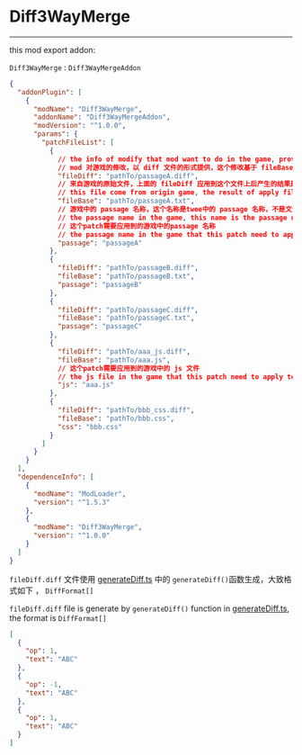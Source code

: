# Diff3WayMerge

---

this mod export addon:

`Diff3WayMerge` : `Diff3WayMergeAddon`

```json lines
{
  "addonPlugin": [
    {
      "modName": "Diff3WayMerge",
      "addonName": "Diff3WayMergeAddon",
      "modVersion": "^1.0.0",
      "params": {
        "patchFileList": [
          {
            // the info of modify that mod want to do in the game, provide as a diff file, it is calc base on fileBase
            // mod 对游戏的修改，以 diff 文件的形式提供，这个修改基于 fileBase 计算产生
            "fileDiff": "pathTo/passageA.diff",
            // 来自游戏的原始文件，上面的 fileDiff 应用到这个文件上后产生的结果是mod所期望的结果
            // this file come from origin game, the result of apply fileDiff to this file is what mod want to do
            "fileBase": "pathTo/passageA.txt",
            // 游戏中的 passage 名称，这个名称是twee中的 passage 名称，不是文件名。
            // the passage name in the game, this name is the passage name in the twee, not the file name.
            // 这个patch需要应用到的游戏中的passage 名称
            // the passage name in the game that this patch need to apply to
            "passage": "passageA"
          },
          {
            "fileDiff": "pathTo/passageB.diff",
            "fileBase": "pathTo/passageB.txt",
            "passage": "passageB"
          },
          {
            "fileDiff": "pathTo/passageC.diff",
            "fileBase": "pathTo/passageC.txt",
            "passage": "passageC"
          },
          {
            "fileDiff": "pathTo/aaa_js.diff",
            "fileBase": "pathTo/aaa.js",
            // 这个patch需要应用到的游戏中的 js 文件
            // the js file in the game that this patch need to apply to
            "js": "aaa.js"
          },
          {
            "fileDiff": "pathTo/bbb_css.diff",
            "fileBase": "pathTo/bbb.css",
            "css": "bbb.css"
          }
        ]
      }
    }
  ],
  "dependenceInfo": [
    {
      "modName": "ModLoader",
      "version": "^1.5.3"
    },
    {
      "modName": "Diff3WayMerge",
      "version": "^1.0.0"
    }
  ]
}
```

`fileDiff.diff` 文件使用 [generateDiff.ts](tool%2FgenerateDiff.ts) 中的 `generateDiff()`函数生成，大致格式如下 ， `DiffFormat[]`

`fileDiff.diff` file is generate by `generateDiff()` function in [generateDiff.ts](tool%2FgenerateDiff.ts), the format is `DiffFormat[]`


```json lines
[
  {
    "op": 1,
    "text": "ABC"
  },
  {
    "op": -1,
    "text": "ABC"
  },
  {
    "op": 1,
    "text": "ABC"
  }
]
```


